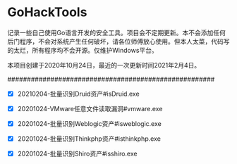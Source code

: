 # GoHackTools

记录一些自己使用Go语言开发的安全工具。项目会不定期更新。本不会添加任何后门程序，不会对系统产生任何破坏，请各位师傅放心使用。但本人太菜，代码写的太烂，所有程序均不会开源。仅维护Windows平台。

本项目创建于2020年10月24日，最近的一次更新时间2021年2月4日。

#####################################################

- [x] 20210204-批量识别Druid资产#isDruid.exe
- [x] 20201024-VMware任意文件读取漏洞#vmware.exe
- [x] 20201024-批量识别Weblogic资产#isweblogic.exe
- [x] 20201024-批量识别Thinkphp资产#isthinkphp.exe
- [x] 20201024-批量识别Shiro资产#isshiro.exe

